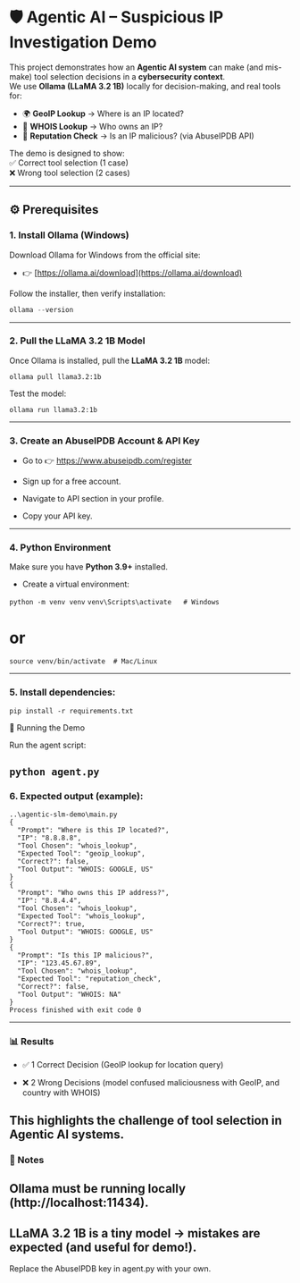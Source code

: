 # 🛡️ Agentic AI – Suspicious IP Investigation Demo  

This project demonstrates how an **Agentic AI system** can make (and mis-make) tool selection decisions in a **cybersecurity context**.  
We use **Ollama (LLaMA 3.2 1B)** locally for decision-making, and real tools for:  

- 🌍 **GeoIP Lookup** → Where is an IP located?  
- 📜 **WHOIS Lookup** → Who owns an IP?  
- 🚨 **Reputation Check** → Is an IP malicious? (via AbuseIPDB API)  

The demo is designed to show:  
✅ Correct tool selection (1 case)  
❌ Wrong tool selection (2 cases)  

---

## ⚙️ Prerequisites  

### 1. Install Ollama (Windows)  
Download Ollama for Windows from the official site:  
- 👉 [https://ollama.ai/download](https://ollama.ai/download)  

Follow the installer, then verify installation:  
```powershell
ollama --version
```
---
### 2. Pull the LLaMA 3.2 1B Model

Once Ollama is installed, pull the **LLaMA 3.2 1B** model:

```ollama pull llama3.2:1b```


Test the model:

```ollama run llama3.2:1b```

---
### 3. Create an AbuseIPDB Account & API Key

- Go to 👉 https://www.abuseipdb.com/register

- Sign up for a free account.

- Navigate to API section in your profile.

- Copy your API key.
---
### 4. Python Environment

Make sure you have **Python 3.9+** installed.

- Create a virtual environment:

```python -m venv venv```
```venv\Scripts\activate   # Windows```
# or
```source venv/bin/activate  # Mac/Linux```

---
### 5. Install dependencies:

```pip install -r requirements.txt```

🚀 Running the Demo

Run the agent script:

```python agent.py```
---
### 6. Expected output (example):
```
..\agentic-slm-demo\main.py 
{
  "Prompt": "Where is this IP located?",
  "IP": "8.8.8.8",
  "Tool Chosen": "whois_lookup",
  "Expected Tool": "geoip_lookup",
  "Correct?": false,
  "Tool Output": "WHOIS: GOOGLE, US"
}
{
  "Prompt": "Who owns this IP address?",
  "IP": "8.8.4.4",
  "Tool Chosen": "whois_lookup",
  "Expected Tool": "whois_lookup",
  "Correct?": true,
  "Tool Output": "WHOIS: GOOGLE, US"
}
{
  "Prompt": "Is this IP malicious?",
  "IP": "123.45.67.89",
  "Tool Chosen": "whois_lookup",
  "Expected Tool": "reputation_check",
  "Correct?": false,
  "Tool Output": "WHOIS: NA"
}
Process finished with exit code 0

```
---
### 📊 Results

- ✅ 1 Correct Decision (GeoIP lookup for location query)

- ❌ 2 Wrong Decisions (model confused maliciousness with GeoIP, and country with WHOIS)

This highlights the challenge of tool selection in Agentic AI systems.
---
### 📌 Notes

## Ollama must be running locally (http://localhost:11434).

## LLaMA 3.2 1B is a tiny model → mistakes are expected (and useful for demo!).

Replace the AbuseIPDB key in agent.py with your own.

